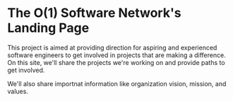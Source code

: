 # The O(1) Software Network's Landing Page

This project is aimed at providing direction for aspiring and experienced software engineers to get involved in projects that are making a difference. On this site, we'll share the projects we're working on and provide paths to get involved.

We'll also share importnat information like organization vision, mission, and values.
